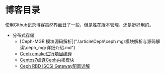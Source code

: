 # 博客目录

使用Github记录博客虽然界面丑了一些，但是胜在版本管理，还是挺好用的。



- 分布式存储
  - [Ceph-MGR 模块源码解析](".\article\Ceph\ceph mgr模块解析与源码解读\ceph_mgr详细介绍.md")
  - [Ceph cmake进行项目编译](".\article\Ceph\ceph编译开发cmake\ceph_cmake.md")
  - [Centos7编译Ceph内核模块](".\article\Ceph\Ceph内核模块编译及调试\ceph内核编译及调试.md")
  - [Ceph RBD ISCSI Gateway配置详解](".\article\Ceph\rbd-iscsi-gateway详细配置\ceph-iscsi-gateway-with-lio.md")

